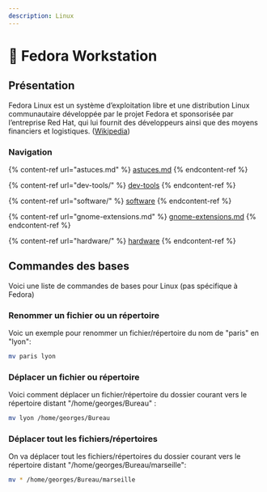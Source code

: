 ```yaml
---
description: Linux
---
```


# 🐧 Fedora Workstation

## Présentation

Fedora Linux est un système d’exploitation libre et une distribution Linux communautaire développée par le projet Fedora et sponsorisée par l’entreprise Red Hat, qui lui fournit des développeurs ainsi que des moyens financiers et logistiques. ([Wikipedia](https://fr.wikipedia.org/wiki/Fedora\_Linux))

### Navigation

{% content-ref url="astuces.md" %}
[astuces.md](astuces.md)
{% endcontent-ref %}

{% content-ref url="dev-tools/" %}
[dev-tools](dev-tools/)
{% endcontent-ref %}

{% content-ref url="software/" %}
[software](software/)
{% endcontent-ref %}

{% content-ref url="gnome-extensions.md" %}
[gnome-extensions.md](gnome-extensions.md)
{% endcontent-ref %}

{% content-ref url="hardware/" %}
[hardware](hardware/)
{% endcontent-ref %}

## Commandes des bases

Voici une liste de commandes de bases pour Linux (pas spécifique à Fedora)

### Renommer un fichier ou un répertoire

Voic un exemple pour renommer un fichier/répertoire du nom de "paris" en "lyon":

```bash
mv paris lyon
```

### Déplacer un fichier ou répertoire

Voici comment déplacer un fichier/répertoire du dossier courant vers le répertoire distant "/home/georges/Bureau" :

```bash
mv lyon /home/georges/Bureau
```

### Déplacer tout les fichiers/répertoires

On va déplacer tout les fichiers/répertoires du dossier courant vers le répertoire distant "/home/georges/Bureau/marseille":

```bash
mv * /home/georges/Bureau/marseille
```
